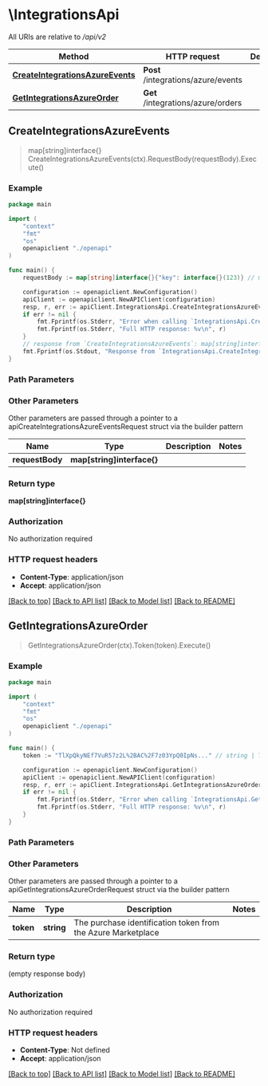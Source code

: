 # \IntegrationsApi

All URIs are relative to */api/v2*

Method | HTTP request | Description
------------- | ------------- | -------------
[**CreateIntegrationsAzureEvents**](IntegrationsApi.md#CreateIntegrationsAzureEvents) | **Post** /integrations/azure/events | 
[**GetIntegrationsAzureOrder**](IntegrationsApi.md#GetIntegrationsAzureOrder) | **Get** /integrations/azure/orders | 



## CreateIntegrationsAzureEvents

> map[string]interface{} CreateIntegrationsAzureEvents(ctx).RequestBody(requestBody).Execute()





### Example

```go
package main

import (
    "context"
    "fmt"
    "os"
    openapiclient "./openapi"
)

func main() {
    requestBody := map[string]interface{}{"key": interface{}(123)} // map[string]interface{} | 

    configuration := openapiclient.NewConfiguration()
    apiClient := openapiclient.NewAPIClient(configuration)
    resp, r, err := apiClient.IntegrationsApi.CreateIntegrationsAzureEvents(context.Background()).RequestBody(requestBody).Execute()
    if err != nil {
        fmt.Fprintf(os.Stderr, "Error when calling `IntegrationsApi.CreateIntegrationsAzureEvents``: %v\n", err)
        fmt.Fprintf(os.Stderr, "Full HTTP response: %v\n", r)
    }
    // response from `CreateIntegrationsAzureEvents`: map[string]interface{}
    fmt.Fprintf(os.Stdout, "Response from `IntegrationsApi.CreateIntegrationsAzureEvents`: %v\n", resp)
}
```

### Path Parameters



### Other Parameters

Other parameters are passed through a pointer to a apiCreateIntegrationsAzureEventsRequest struct via the builder pattern


Name | Type | Description  | Notes
------------- | ------------- | ------------- | -------------
 **requestBody** | **map[string]interface{}** |  | 

### Return type

**map[string]interface{}**

### Authorization

No authorization required

### HTTP request headers

- **Content-Type**: application/json
- **Accept**: application/json

[[Back to top]](#) [[Back to API list]](../README.md#documentation-for-api-endpoints)
[[Back to Model list]](../README.md#documentation-for-models)
[[Back to README]](../README.md)


## GetIntegrationsAzureOrder

> GetIntegrationsAzureOrder(ctx).Token(token).Execute()





### Example

```go
package main

import (
    "context"
    "fmt"
    "os"
    openapiclient "./openapi"
)

func main() {
    token := "TlXpQkyNEf7VuR57z2L%2BAC%2F7z03YpQ0IpNs..." // string | The purchase identification token from the Azure Marketplace

    configuration := openapiclient.NewConfiguration()
    apiClient := openapiclient.NewAPIClient(configuration)
    resp, r, err := apiClient.IntegrationsApi.GetIntegrationsAzureOrder(context.Background()).Token(token).Execute()
    if err != nil {
        fmt.Fprintf(os.Stderr, "Error when calling `IntegrationsApi.GetIntegrationsAzureOrder``: %v\n", err)
        fmt.Fprintf(os.Stderr, "Full HTTP response: %v\n", r)
    }
}
```

### Path Parameters



### Other Parameters

Other parameters are passed through a pointer to a apiGetIntegrationsAzureOrderRequest struct via the builder pattern


Name | Type | Description  | Notes
------------- | ------------- | ------------- | -------------
 **token** | **string** | The purchase identification token from the Azure Marketplace | 

### Return type

 (empty response body)

### Authorization

No authorization required

### HTTP request headers

- **Content-Type**: Not defined
- **Accept**: application/json

[[Back to top]](#) [[Back to API list]](../README.md#documentation-for-api-endpoints)
[[Back to Model list]](../README.md#documentation-for-models)
[[Back to README]](../README.md)

